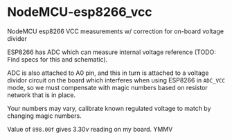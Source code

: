 # NodeMCU-esp8266_vcc
NodeMCU esp8266 VCC measurements w/ correction for on-board voltage divider


ESP8266 has ADC which can measure internal voltage reference (TODO: Find specs for this and schematic).

ADC is also attached to A0 pin, and this in turn is attached to a voltage dividor circuit on the board which interferes when using ESP8266 in `ADC_VCC` mode, so we must compensate with magic numbers based on resistor network that is in place.

Your numbers may vary, calibrate known regulated voltage to match by changing magic numbers.

Value of `898.00f` gives 3.30v reading on my board. YMMV

